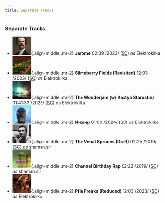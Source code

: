 ```yaml
---
title: Separate Tracks
---
```


### Separate Tracks

- <img src="./Music/assets/jerome.cover.jpg" width="60" height="60" alt="Cover" style="display:inline-block"/>{.align-middle .mr-2} **Jerome** 02:39 /2023/ ([SC](https://soundcloud.com/shamansir/jerome)) *as* Elektrokiłka
- <img src="./Music/assets/slimeberry-fields-revisited.cover.jpg" width="60" height="60" alt="Cover" style="display:inline-block"/>{.align-middle .mr-2} **Slimeberry Fields (Revisited)** 12:03 /2023/ ([SC](https://soundcloud.com/shamansir/slimeberry-fields-revisited)) *as* Elektrokiłka
- <img src="./Music/assets/wonderjam.cover.jpg" width="60" height="60" alt="Cover" style="display:inline-block"/>{.align-middle .mr-2} **The Wonderjam (w/ Kostya Starostin)** 01:41:33 /2023/ ([SC](https://soundcloud.com/shamansir/the-wonderjam-w-kostya-starostin)) *as* Elektrokiłka
- <img src="./Music/assets/inzhir.cover.jpg" width="60" height="60" alt="Cover" style="display:inline-block"/>{.align-middle .mr-2} **Инжир** 01:00 /2024/ ([SC](https://soundcloud.com/shamansir/inzhir-v23)) *as* Elektrokiłka
- <img src="./Music/assets/venal-spruces.cover.jpg" width="60" height="60" alt="Cover" style="display:inline-block"/>{.align-middle .mr-2} **The Venal Spruces (Draft)** 02:25 /2019/ ([SC](https://soundcloud.com/shamansir/the-venal-spruces)) *as* shaman.sir
- <img src="./Music/assets/channel-birthday.cover.jpg" width="60" height="60" alt="Cover" style="display:inline-block"/>{.align-middle .mr-2} **Channel Birthday Rap** 02:22 /2019/ ([SC](https://soundcloud.com/shamansir/channel-birthday-rap)) *as* shaman.sir
- <img src="./Music/assets/pfin-freaks-reduced.cover.jpg" width="60" height="60" alt="Cover" style="display:inline-block"/>{.align-middle .mr-2} **Pfin Freaks (Reduced)** 12:03 /2023/ ([SC](https://soundcloud.com/shamansir/pfin-freaks-reduced)) *as* Elektrokiłka
